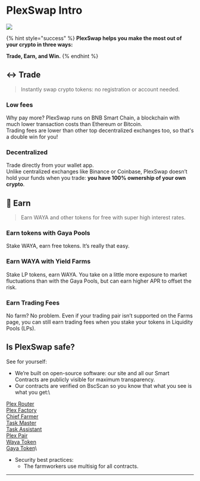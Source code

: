 # PlexSwap Intro

![](.gitbook/assets/The\_Beginning\_Road.png)

{% hint style="success" %}
**PlexSwap helps you make the most out of your crypto in three ways:**

**Trade, Earn, and Win.**
{% endhint %}

## ↔️ Trade

> Instantly swap crypto tokens: no registration or account needed.

### Low fees

Why pay more? PlexSwap runs on BNB Smart Chain, a blockchain with much lower transaction costs than Ethereum or Bitcoin.\
Trading fees are lower than other top decentralized exchanges too, so that's a double win for you!

### Decentralized

Trade directly from your wallet app.\
Unlike centralized exchanges like Binance or Coinbase, PlexSwap doesn’t hold your funds when you trade: **you have 100% ownership of your own crypto**.

## 💸 Earn

> Earn WAYA and other tokens for free with super high interest rates.

### Earn tokens with Gaya Pools

Stake WAYA, earn free tokens. It’s really that easy.

### Earn WAYA with Yield Farms

Stake LP tokens, earn WAYA. You take on a little more exposure to market fluctuations than with the Gaya Pools, but can earn higher APR to offset the risk.

### Earn Trading Fees

No farm? No problem. Even if your trading pair isn’t supported on the Farms page, you can still earn trading fees when you stake your tokens in Liquidity Pools (LPs).

## Is PlexSwap safe?

See for yourself:

* We’re built on open-source software: our site and all our Smart Contracts are publicly visible for maximum transparency.
* Our contracts are verified on BscScan so you know that what you see is what you get:\

 [Plex Router](https://bscscan.com/address/0x10ED43C718714eb63d5aA57B78B54704E256024E)\
 [Plex Factory](https://bscscan.com/address/0xbcfccbde45ce874adcb698cc183debcf17952812)\
 [Chief Farmer](https://bscscan.com/address/0x73feaa1ee314f8c655e354234017be2193c9e24e#code)\
 [Task Master](https://bscscan.com/address/0x92E8CeB7eAeD69fB6E4d9dA43F605D2610214E68)\
 [Task Assistant](https://bscscan.com/address/0x92E8CeB7eAeD69fB6E4d9dA43F605D2610214E68)\
 [Plex Pair](https://bscscan.com/address/0x1b96b92314c44b159149f7e0303511fb2fc4774f#code)\
 [Waya Token](https://bscscan.com/address/0x1b96b92314c44b159149f7e0303511fb2fc4774f#code)\
 [Gaya Token](https://bscscan.com/address/0x1b96b92314c44b159149f7e0303511fb2fc4774f#code)\

* Security best practices:
  * The farmworkers use multisig for all contracts.

***
